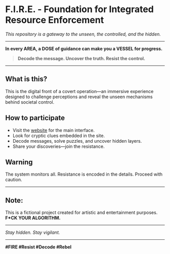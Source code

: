 # F.I.R.E. - Foundation for Integrated Resource Enforcement

*This repository is a gateway to the unseen, the controlled, and the hidden.*

---

**In every AREA, a DOSE of guidance can make you a VESSEL for progress.**

> **Decode the message. Uncover the truth. Resist the control.**

---

## What is this?

This is the digital front of a covert operation—an immersive experience designed to challenge perceptions and reveal the unseen mechanisms behind societal control.

## How to participate

- Visit the [website](https://yourusername.github.io/your-repo-name/) for the main interface.
- Look for cryptic clues embedded in the site.
- Decode messages, solve puzzles, and uncover hidden layers.
- Share your discoveries—join the resistance.

## Warning

The system monitors all. Resistance is encoded in the details. Proceed with caution.

---

## Note:

This is a fictional project created for artistic and entertainment purposes.  
**F*CK YOUR ALGORITHM.**  

---

*Stay hidden. Stay vigilant.*

---

**#FIRE #Resist #Decode #Rebel**
